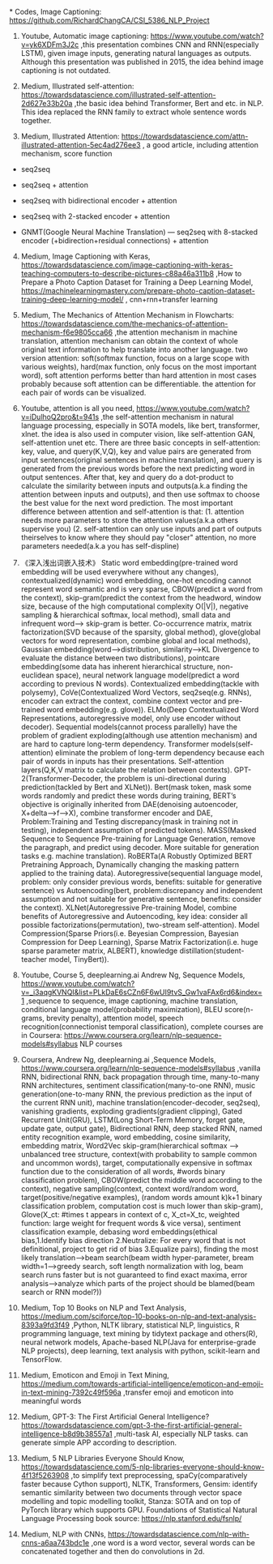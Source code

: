 \* Codes, Image Captioning: https://github.com/RichardChangCA/CSI_5386_NLP_Project

1. Youtube, Automatic image captioning: https://www.youtube.com/watch?v=yk6XDFm3J2c ,this presentation combines CNN and RNN(especially LSTM), given image inputs, generating natural languages as outputs. Although this presentation was published in 2015, the idea behind image captioning is not outdated.

2. Medium, Illustrated self-attention: https://towardsdatascience.com/illustrated-self-attention-2d627e33b20a ,the basic idea behind Transformer, Bert and etc. in NLP. This idea replaced the RNN family to extract whole sentence words together.

3. Medium, Illustrated Attention: https://towardsdatascience.com/attn-illustrated-attention-5ec4ad276ee3 , a good article, including attention mechanism, score function

- seq2seq

- seq2seq + attention

- seq2seq with bidirectional encoder + attention

- seq2seq with 2-stacked encoder + attention

- GNMT(Google Neural Machine Translation) — seq2seq with 8-stacked encoder (+bidirection+residual connections) + attention

4. Medium, Image Captioning with Keras, https://towardsdatascience.com/image-captioning-with-keras-teaching-computers-to-describe-pictures-c88a46a311b8 ,How to Prepare a Photo Caption Dataset for Training a Deep Learning Model, https://machinelearningmastery.com/prepare-photo-caption-dataset-training-deep-learning-model/ , cnn+rnn+transfer learning

5. Medium, The Mechanics of Attention Mechanism in Flowcharts: https://towardsdatascience.com/the-mechanics-of-attention-mechanism-f6e9805cca66 ,the attention mechanism in machine translation, attention mechanism can obtain the context of whole original text information to help translate into another language. two version attention: soft(softmax function, focus on a large scope with various weights), hard(max function, only focus on the most important word), soft attention performs better than hard attention in most cases probably because soft attention can be differentiable. the attention for each pair of words can be visualized.

6. Youtube, attention is all you need, https://www.youtube.com/watch?v=iDulhoQ2pro&t=941s ,the self-attention mechanism in natural language processing, especially in SOTA models, like bert, transformer, xlnet. the idea is also used in computer vision, like self-attention GAN, self-attention unet etc. There are three basic concepts in self-attention: key, value, and query(K,V,Q), key and value pairs are generated from input sentences(original sentences in machine translation), and query is generated from the previous words before the next predicting word in output sentences. After that, key and query do a dot-product to calculate the similarity between inputs and outputs(a.k.a finding the attention between inputs and outputs), and then use softmax to choose the best value for the next word prediction. The most important difference between attention and self-attention is that: (1. attention needs more parameters to store the attention values(a.k.a others supervise you) (2. self-attention can only use inputs and part of outputs theirselves to know where they should pay "closer" attention, no more parameters needed(a.k.a you has self-displine)

7. 《深入浅出词嵌入技术》 Static word embedding(pre-trained word embedding will be used everywhere without any changes), contextualized(dynamic) word embedding, one-hot encoding cannot represent word semantic and is very sparse, CBOW(predict a word from the context), skip-gram(predict the context from the headword, window size, because of the high computational complexity O(|V|), negative sampling & hierarchical softmax, local method), small data and infrequent word—> skip-gram is better. Co-occurrence matrix, matrix factorization(SVD because of the sparsity, global method), glove(global vectors for word representation, combine global and local methods), Gaussian embedding(word—>distribution, similarity—>KL Divergence to evaluate the distance between two distributions), pointcare embedding(some data has inherent hierarchical structure, non-euclidean space), neural network language model(predict a word according to previous N words). Contextualized embedding(tackle with polysemy), CoVe(Contextualized Word Vectors, seq2seq(e.g. RNNs), encoder can extract the context, combine context vector and pre-trained word embedding(e.g. glove)). ELMo(Deep Contextualized Word Representations, autoregressive model, only use encoder without decoder). Sequential models(cannot process parallelly) have the problem of gradient exploding(although use attention mechanism) and are hard to capture long-term dependency. Transformer models(self-attention) eliminate the problem of long-term dependency because each pair of words in inputs has their presentations. Self-attention layers(Q,K,V matrix to calculate the relation between contexts). GPT-2(Transformer-Decoder, the problem is uni-directional during prediction(tackled by Bert and XLNet)). Bert(mask token, mask some words randomly and predict these words during training, BERT’s objective is originally inherited from DAE(denoising autoencoder, X+delta—>f—>X), combine transformer encoder and DAE, Problem:Training and Testing discrepancy(mask in training not in testing), independent assumption of predicted tokens). MASS(Masked Sequence to Sequence Pre-training for Language Generation, remove the paragraph, and predict using decoder. More suitable for generation tasks e.g. machine translation). RoBERTa(A Robustly Optimized BERT Pretraining Approach, Dynamically changing the masking pattern applied to the training data). Autoregressive(sequential language model, problem: only consider previous words, benefits: suitable for generative sentence) vs Autoencoding(bert, problem:discrepancy and independent assumption and not suitable for generative sentence, benefits: consider the context). XLNet(Autoregressive Pre-training Model, combine benefits of Autoregressive and Autoencoding, key idea: consider all possible factorizations(permutation), two-stream self-attention). Model Compression(Sparse Priors(i.e. Beyesian Compression, Bayesian Compression for Deep Learning), Sparse Matrix Factorization(i.e. huge sparse parameter matrix, ALBERT), knowledge distillation(student-teacher model, TinyBert)).

8. Youtube, Course 5, deeplearning.ai Andrew Ng, Sequence Models, https://www.youtube.com/watch?v=_i3aqgKVNQI&list=PLkDaE6sCZn6F6wUI9tvS_Gw1vaFAx6rd6&index=1 ,sequence to sequence, image captioning, machine translation, conditional language model(probability maximization), BLEU score(n-grams, brevity penalty), attention model, speech recognition(connectionist temporal classification), complete courses are in Coursera: https://www.coursera.org/learn/nlp-sequence-models#syllabus NLP courses

9. Coursera, Andrew Ng, deeplearning.ai ,Sequence Models, https://www.coursera.org/learn/nlp-sequence-models#syllabus ,vanilla RNN, bidirectional RNN, back propagation through time, many-to-many RNN architectures, sentiment classification(many-to-one RNN), music generation(one-to-many RNN, the previous prediction as the input of the current RNN unit),  machine translation(encoder-decoder, seq2seq), vanishing gradients, exploding gradients(gradient clipping), Gated Recurrent Unit(GRU), LSTM(Long Short-Term Memory, forget gate, update gate, output gate), Bidirectional RNN, deep stacked RNN, named entity recognition example, word embedding, cosine similarity, embedding matrix, Word2Vec skip-gram(hierarchical softmax —> unbalanced tree structure, context(with probability to sample common and uncommon words), target, computationally expensive in softmax function due to the consideration of all words, #words binary classification problem),  CBOW(predict the middle word according to the context), negative sampling(context, context word/random word, target(positive/negative examples), (random words amount k)k+1 binary classification problem, computation cost is much lower than skip-gram), Glove(X_ct: #times t appears in context of c, X_ct=X_tc, weighted function: large weight for frequent words & vice versa), sentiment classification example, debasing word embeddings(ethical bias,1.Identify bias direction 2.Neutralize: For every word that is not definitional, project to get rid of bias 3.Equalize pairs), finding the most likely translation—>beam search(beam width hyper-parameter, bream width=1–>greedy search, soft length normalization with log, beam search runs faster but is not guaranteed to find exact maxima, error analysis—>analyze which parts of the project should be blamed(beam search or RNN model?))

10. Medium, Top 10 Books on NLP and Text Analysis, https://medium.com/sciforce/top-10-books-on-nlp-and-text-analysis-8393a9fd3f49 ,Python, NLTK library, statistical NLP, linguistics, R programming language, text mining by tidytext package and others(R),  neural network models, Apache-based NLP(Java for enterprise-grade NLP projects), deep learning, text analysis with python, scikit-learn and TensorFlow. 

11. Medium, Emoticon and Emoji in Text Mining, https://medium.com/towards-artificial-intelligence/emoticon-and-emoji-in-text-mining-7392c49f596a ,transfer emoji and emoticon into meaningful words

12. Medium, GPT-3: The First Artificial General Intelligence? https://towardsdatascience.com/gpt-3-the-first-artificial-general-intelligence-b8d9b38557a1 ,multi-task AI, especially NLP tasks. can generate simple APP according to description.

13. Medium, 5 NLP Libraries Everyone Should Know, https://towardsdatascience.com/5-nlp-libraries-everyone-should-know-4f13f5263908 ,to simplify text preprocessing, spaCy(comparatively faster because Cython support), NLTK, Transformers, Gensim: identify semantic similarity between two documents through vector space modelling and topic modelling toolkit, Stanza: SOTA and on top of PyTorch library which supports GPU. Foundations of Statistical Natural Language Processing book source: https://nlp.stanford.edu/fsnlp/ 

14. Medium, NLP with CNNs, https://towardsdatascience.com/nlp-with-cnns-a6aa743bdc1e ,one word is a word vector, several words can be concatenated together and then do convolutions in 2d.
